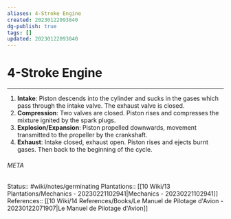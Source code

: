 ```yaml
---
aliases: 4-Stroke Engine
created: 20230122093840
dg-publish: true
tags: []
updated: 20230122093840
---
```

# 4-Stroke Engine
---
1. **Intake**: Piston descends into the cylinder and sucks in the gases which pass through the intake valve. The exhaust valve is closed.
2. **Compression**: Two valves are closed. Piston rises and compresses the mixture ignited by the spark plugs.
3. **Explosion/Expansion**: Piston propelled downwards, movement transmitted to the propeller by the crankshaft.
4. **Exhaust**: Intake closed, exhaust open. Piston rises and ejects burnt gases. Then back to the beginning of the cycle.



###### META
Status:: #wiki/notes/germinating 
Plantations:: [[10 Wiki/13 Plantations/Mechanics - 20230221102941\|Mechanics - 20230221102941]]
References:: [[10 Wiki/14 References/Books/Le Manuel de Pilotage d'Avion - 20230122071907\|Le Manuel de Pilotage d'Avion]]

